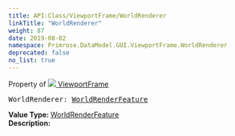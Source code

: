 ```yaml
---
title: API:Class/ViewportFrame/WorldRenderer
linkTitle: "WorldRenderer"
weight: 87
date: 2019-08-02
namespace: Primrose.DataModel.GUI.ViewportFrame.WorldRenderer
deprecated: false
no_list: true
---
```

Property of <a href="/docs/api-reference/Class/ViewportFrame"><img src="/icons/silk/frame.png"/>&nbsp;ViewportFrame</a>
<pre class="method-declaration">
WorldRenderer: <a class="type" href="/docs/api-reference/Misc/WorldRenderFeature">WorldRenderFeature</a></pre>
<b>Value Type: </b>
<a class="type" href="/docs/api-reference/Misc/WorldRenderFeature">WorldRenderFeature</a>
<br/>
<b>Description: </b>
